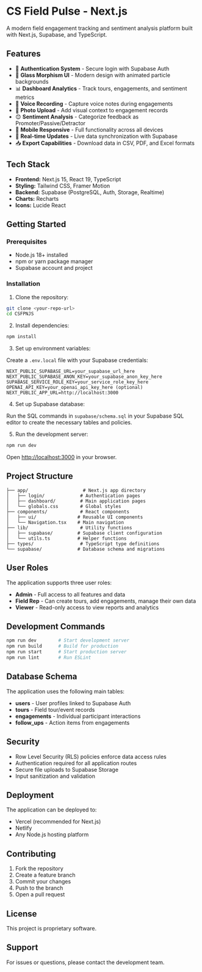 # CS Field Pulse - Next.js

A modern field engagement tracking and sentiment analysis platform built with Next.js, Supabase, and TypeScript.

## Features

- 🔐 **Authentication System** - Secure login with Supabase Auth
- 🎨 **Glass Morphism UI** - Modern design with animated particle backgrounds
- 📊 **Dashboard Analytics** - Track tours, engagements, and sentiment metrics
- 🎤 **Voice Recording** - Capture voice notes during engagements
- 📸 **Photo Upload** - Add visual context to engagement records
- 😊 **Sentiment Analysis** - Categorize feedback as Promoter/Passive/Detractor
- 📱 **Mobile Responsive** - Full functionality across all devices
- 🔄 **Real-time Updates** - Live data synchronization with Supabase
- 📥 **Export Capabilities** - Download data in CSV, PDF, and Excel formats

## Tech Stack

- **Frontend:** Next.js 15, React 19, TypeScript
- **Styling:** Tailwind CSS, Framer Motion
- **Backend:** Supabase (PostgreSQL, Auth, Storage, Realtime)
- **Charts:** Recharts
- **Icons:** Lucide React

## Getting Started

### Prerequisites

- Node.js 18+ installed
- npm or yarn package manager
- Supabase account and project

### Installation

1. Clone the repository:
```bash
git clone <your-repo-url>
cd CSFPNJS
```

2. Install dependencies:
```bash
npm install
```

3. Set up environment variables:

Create a `.env.local` file with your Supabase credentials:

```env
NEXT_PUBLIC_SUPABASE_URL=your_supabase_url_here
NEXT_PUBLIC_SUPABASE_ANON_KEY=your_supabase_anon_key_here
SUPABASE_SERVICE_ROLE_KEY=your_service_role_key_here
OPENAI_API_KEY=your_openai_api_key_here (optional)
NEXT_PUBLIC_APP_URL=http://localhost:3000
```

4. Set up Supabase database:

Run the SQL commands in `supabase/schema.sql` in your Supabase SQL editor to create the necessary tables and policies.

5. Run the development server:
```bash
npm run dev
```

Open [http://localhost:3000](http://localhost:3000) in your browser.

## Project Structure

```
├── app/                    # Next.js app directory
│   ├── login/             # Authentication pages
│   ├── dashboard/         # Main application pages
│   └── globals.css        # Global styles
├── components/            # React components
│   ├── ui/               # Reusable UI components
│   └── Navigation.tsx    # Main navigation
├── lib/                   # Utility functions
│   ├── supabase/         # Supabase client configuration
│   └── utils.ts          # Helper functions
├── types/                 # TypeScript type definitions
└── supabase/             # Database schema and migrations
```

## User Roles

The application supports three user roles:

- **Admin** - Full access to all features and data
- **Field Rep** - Can create tours, add engagements, manage their own data
- **Viewer** - Read-only access to view reports and analytics

## Development Commands

```bash
npm run dev        # Start development server
npm run build      # Build for production
npm run start      # Start production server
npm run lint       # Run ESLint
```

## Database Schema

The application uses the following main tables:

- **users** - User profiles linked to Supabase Auth
- **tours** - Field tour/event records
- **engagements** - Individual participant interactions
- **follow_ups** - Action items from engagements

## Security

- Row Level Security (RLS) policies enforce data access rules
- Authentication required for all application routes
- Secure file uploads to Supabase Storage
- Input sanitization and validation

## Deployment

The application can be deployed to:

- Vercel (recommended for Next.js)
- Netlify
- Any Node.js hosting platform

## Contributing

1. Fork the repository
2. Create a feature branch
3. Commit your changes
4. Push to the branch
5. Open a pull request

## License

This project is proprietary software.

## Support

For issues or questions, please contact the development team.
